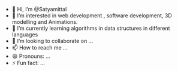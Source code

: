 - 👋 Hi, I’m @Satyamittal
- 👀 I’m interested in web development , software development, 3D modelling and Animations.
- 🌱 I’m currently learning algorithms in data structures in different languages
- 💞️ I’m looking to collaborate on ...
- 📫 How to reach me ...
- 😄 Pronouns: ...
- ⚡ Fun fact: ...

<!---
Satyamittal/Satyamittal is a ✨ special ✨ repository because its `README.md` (this file) appears on your GitHub profile.
You can click the Preview link to take a look at your changes.
--->
